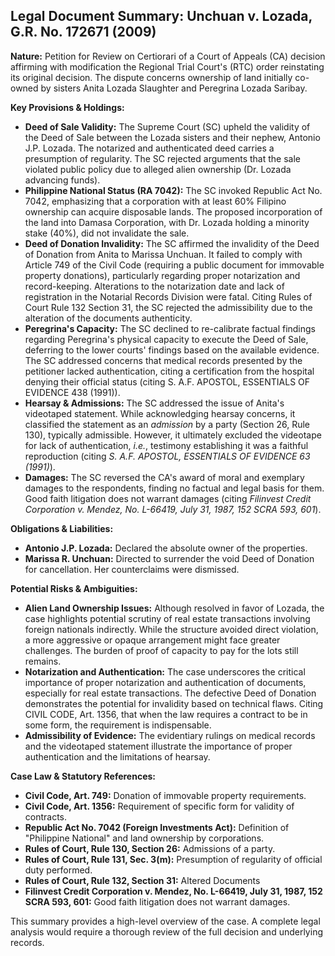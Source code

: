 ## Legal Document Summary: Unchuan v. Lozada, G.R. No. 172671 (2009)

**Nature:** Petition for Review on Certiorari of a Court of Appeals (CA) decision affirming with modification the Regional Trial Court's (RTC) order reinstating its original decision. The dispute concerns ownership of land initially co-owned by sisters Anita Lozada Slaughter and Peregrina Lozada Saribay.

**Key Provisions & Holdings:**

*   **Deed of Sale Validity:** The Supreme Court (SC) upheld the validity of the Deed of Sale between the Lozada sisters and their nephew, Antonio J.P. Lozada. The notarized and authenticated deed carries a presumption of regularity. The SC rejected arguments that the sale violated public policy due to alleged alien ownership (Dr. Lozada advancing funds).
*   **Philippine National Status (RA 7042):** The SC invoked Republic Act No. 7042, emphasizing that a corporation with at least 60% Filipino ownership can acquire disposable lands.  The proposed incorporation of the land into Damasa Corporation, with Dr. Lozada holding a minority stake (40%), did not invalidate the sale.
*   **Deed of Donation Invalidity:** The SC affirmed the invalidity of the Deed of Donation from Anita to Marissa Unchuan. It failed to comply with Article 749 of the Civil Code (requiring a public document for immovable property donations), particularly regarding proper notarization and record-keeping. Alterations to the notarization date and lack of registration in the Notarial Records Division were fatal. Citing Rules of Court Rule 132 Section 31, the SC rejected the admissibility due to the alteration of the documents authenticity.
*   **Peregrina's Capacity:** The SC declined to re-calibrate factual findings regarding Peregrina's physical capacity to execute the Deed of Sale, deferring to the lower courts' findings based on the available evidence. The SC addressed concerns that medical records presented by the petitioner lacked authentication, citing a certification from the hospital denying their official status (citing  S. A.F. APOSTOL, ESSENTIALS OF EVIDENCE 438 (1991)).
*   **Hearsay & Admissions:** The SC addressed the issue of Anita's videotaped statement. While acknowledging hearsay concerns, it classified the statement as an *admission* by a party (Section 26, Rule 130), typically admissible. However, it ultimately excluded the videotape for lack of authentication, *i.e.*, testimony establishing it was a faithful reproduction (citing *S. A.F. APOSTOL, ESSENTIALS OF EVIDENCE 63 (1991)*).
*   **Damages:** The SC reversed the CA's award of moral and exemplary damages to the respondents, finding no factual and legal basis for them. Good faith litigation does not warrant damages (citing *Filinvest Credit Corporation v. Mendez, No. L-66419, July 31, 1987, 152 SCRA 593, 601*).

**Obligations & Liabilities:**

*   **Antonio J.P. Lozada:** Declared the absolute owner of the properties.
*   **Marissa R. Unchuan:** Directed to surrender the void Deed of Donation for cancellation.  Her counterclaims were dismissed.

**Potential Risks & Ambiguities:**

*   **Alien Land Ownership Issues:** Although resolved in favor of Lozada, the case highlights potential scrutiny of real estate transactions involving foreign nationals indirectly. While the structure avoided direct violation, a more aggressive or opaque arrangement might face greater challenges. The burden of proof of capacity to pay for the lots still remains.
*   **Notarization and Authentication:** The case underscores the critical importance of proper notarization and authentication of documents, especially for real estate transactions. The defective Deed of Donation demonstrates the potential for invalidity based on technical flaws. Citing CIVIL CODE, Art. 1356, that when the law requires a contract to be in some form, the requirement is indispensable.
*   **Admissibility of Evidence:** The evidentiary rulings on medical records and the videotaped statement illustrate the importance of proper authentication and the limitations of hearsay.

**Case Law & Statutory References:**

*   **Civil Code, Art. 749:**  Donation of immovable property requirements.
*   **Civil Code, Art. 1356:** Requirement of specific form for validity of contracts.
*   **Republic Act No. 7042 (Foreign Investments Act):** Definition of "Philippine National" and land ownership by corporations.
*   **Rules of Court, Rule 130, Section 26:**  Admissions of a party.
*   **Rules of Court, Rule 131, Sec. 3(m):** Presumption of regularity of official duty performed.
*   **Rules of Court, Rule 132, Section 31:** Altered Documents
*   **Filinvest Credit Corporation v. Mendez, No. L-66419, July 31, 1987, 152 SCRA 593, 601:** Good faith litigation does not warrant damages.

This summary provides a high-level overview of the case.  A complete legal analysis would require a thorough review of the full decision and underlying records.
